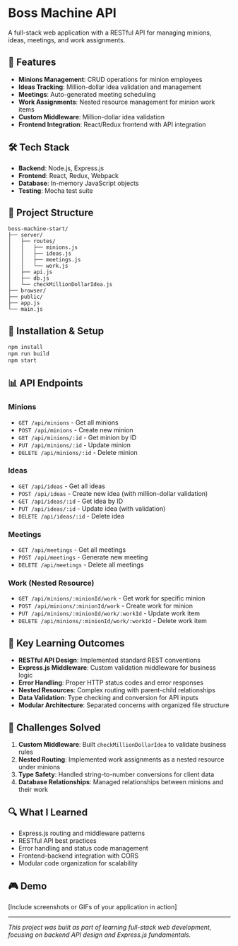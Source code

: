 # Boss Machine API

A full-stack web application with a RESTful API for managing minions, ideas, meetings, and work assignments.

## 🚀 Features

- **Minions Management**: CRUD operations for minion employees
- **Ideas Tracking**: Million-dollar idea validation and management
- **Meetings**: Auto-generated meeting scheduling
- **Work Assignments**: Nested resource management for minion work items
- **Custom Middleware**: Million-dollar idea validation
- **Frontend Integration**: React/Redux frontend with API integration

## 🛠 Tech Stack

- **Backend**: Node.js, Express.js
- **Frontend**: React, Redux, Webpack
- **Database**: In-memory JavaScript objects
- **Testing**: Mocha test suite

## 📁 Project Structure

```
boss-machine-start/
├── server/
│   ├── routes/
│   │   ├── minions.js
│   │   ├── ideas.js
│   │   ├── meetings.js
│   │   └── work.js
│   ├── api.js
│   ├── db.js
│   └── checkMillionDollarIdea.js
├── browser/
├── public/
├── app.js
└── main.js
```

## 🔧 Installation & Setup

```bash
npm install
npm run build
npm start
```

## 📊 API Endpoints

### Minions
- `GET /api/minions` - Get all minions
- `POST /api/minions` - Create new minion
- `GET /api/minions/:id` - Get minion by ID
- `PUT /api/minions/:id` - Update minion
- `DELETE /api/minions/:id` - Delete minion

### Ideas
- `GET /api/ideas` - Get all ideas
- `POST /api/ideas` - Create new idea (with million-dollar validation)
- `GET /api/ideas/:id` - Get idea by ID
- `PUT /api/ideas/:id` - Update idea (with validation)
- `DELETE /api/ideas/:id` - Delete idea

### Meetings
- `GET /api/meetings` - Get all meetings
- `POST /api/meetings` - Generate new meeting
- `DELETE /api/meetings` - Delete all meetings

### Work (Nested Resource)
- `GET /api/minions/:minionId/work` - Get work for specific minion
- `POST /api/minions/:minionId/work` - Create work for minion
- `PUT /api/minions/:minionId/work/:workId` - Update work item
- `DELETE /api/minions/:minionId/work/:workId` - Delete work item

## 🧠 Key Learning Outcomes

- **RESTful API Design**: Implemented standard REST conventions
- **Express.js Middleware**: Custom validation middleware for business logic
- **Error Handling**: Proper HTTP status codes and error responses
- **Nested Resources**: Complex routing with parent-child relationships
- **Data Validation**: Type checking and conversion for API inputs
- **Modular Architecture**: Separated concerns with organized file structure

## 🎯 Challenges Solved

1. **Custom Middleware**: Built `checkMillionDollarIdea` to validate business rules
2. **Nested Routing**: Implemented work assignments as a nested resource under minions
3. **Type Safety**: Handled string-to-number conversions for client data
4. **Database Relationships**: Managed relationships between minions and their work

## 🔍 What I Learned

- Express.js routing and middleware patterns
- RESTful API best practices
- Error handling and status code management
- Frontend-backend integration with CORS
- Modular code organization for scalability

## 🎮 Demo

[Include screenshots or GIFs of your application in action]

---

*This project was built as part of learning full-stack web development, focusing on backend API design and Express.js fundamentals.*
